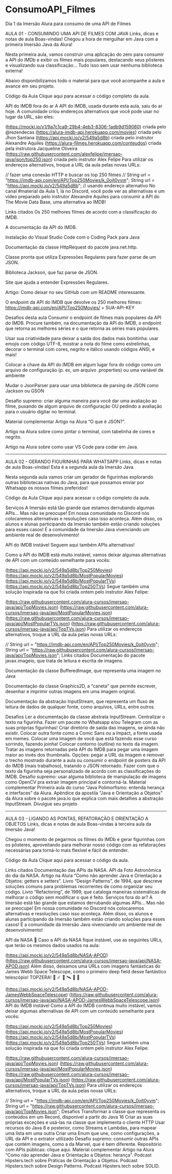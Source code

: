 # ConsumoAPI_Filmes
Dia 1 da Imersão Alura para consumo de uma API de Filmes

AULA 01 - CONSUMINDO UMA API DE FILMES COM JAVA
Links, dicas e notas de aula
Boas-vindas! Chegou a hora de mergulhar em Java com a primeira Imersão Java da Alura!

Nesta primeira aula, vamos construir uma aplicação do zero para consumir a API do IMDb e exibir os filmes mais populares, destacando seus pôsteres e visualizando sua classificação... Tudo isso sem usar nenhuma biblioteca externa!

Abaixo disponibilizamos todo o material para que você acompanhe a aula e avance em seu projeto.

Código da Aula
Clique aqui para acessar o código completo da aula.

API do IMDB fora do ar
A API do IMDB, usada durante esta aula, saiu do ar hoje. A comunidade criou endereços alternativos que você pode usar no lugar da URL, são eles:

(https://mocki.io/v1/9a7c1ca9-29b4-4eb3-8306-1adb9d159060) criada pelo @rezendecas
(https://alura-imdb-api.herokuapp.com/movies) criada pelo Jhon Santana
(https://api.mocki.io/v2/549a5d8b) criada pelo instrutor Alexandre Aquiles
(https://alura-filmes.herokuapp.com/conteudos) criada pela instrutora Jacqueline Oliveira
(https://raw.githubusercontent.com/alexfelipe/imersao-java/json/top250.json) criada pelo instrutor Alex Felipe
Para utilizar os endereços alternativos, troque a URL da aula pelas novas URLs:

// fazer uma conexão HTTP e buscar os top 250 filmes
// String url = "https://imdb-api.com/en/API/Top250Movies/k_0ojt0yvm";
String url = "https://api.mocki.io/v2/549a5d8b"; // usando endereço alternativo
No canal #material da Aula 1, lá no Discord, você pode ver as alternativas e um vídeo preparado pelo instrutor Alexandre Aquiles para consumir a API do The Movie Data Base, uma alternativa ao IMDB!

Links citados
Os 250 melhores filmes de acordo com a classificação do IMDB.

A documentação da API do IMDB.

Instalação do Visual Studio Code com o Coding Pack para Java

Documentação da classe HttpRequest do pacote java.net.http.

Classe pronta que utiliza Expressões Regulares para fazer parse de um JSON.

Biblioteca Jackson, que faz parse de JSON.

Site que ajuda a entender Expressões Regulares.

Artigo: Como deixar no seu GitHub com um README interessante.

O endpoint da API do IMDB que devolve os 250 melhores filmes: https://imdb-api.com/en/API/Top250Movies/ + SUA-API-KEY

Desafios desta aula
Consumir o endpoint de filmes mais populares da API do IMDB. Procure também, na documentação da API do IMDB, o endpoint que retorna as melhores séries e o que retorna as séries mais populares.

Usar sua criatividade para deixar a saída dos dados mais bonitinha: usar emojis com código UTF-8, mostrar a nota do filme como estrelinhas, decorar o terminal com cores, negrito e itálico usando códigos ANSI, e mais!

Colocar a chave da API do IMDB em algum lugar fora do código como um arquivo de configuração (p. ex, um arquivo .properties) ou uma variável de ambiente

Mudar o JsonParser para usar uma biblioteca de parsing de JSON como Jackson ou GSON

Desafio supremo: criar alguma maneira para você dar uma avaliação ao filme, puxando de algum arquivo de configuração OU pedindo a avaliação para o usuário digitar no terminal.

Material complementar
Artigo na Alura “O que é JSON?”.

Artigo na Alura sobre como pintar o terminal, com tabelinha de cores e negrito.

Artigo na Alura sobre como usar VS Code para codar em Java.

--------------------------------------------------------------------------------------------------------------------------------------------------------------------------------------------------------------------------

AULA 02 - GERANDO FIGURINHAS PARA WHATSAPP
Links, dicas e notas de aula
Boas-vindas! Esta é a segunda aula da Imersão Java.

Nesta segunda aula vamos criar um gerador de figurinhas explorando outras bibliotecas nativas do Java, para que possamos enviar por Whatsapp os nossos filmes preferidos!

Código da Aula
Clique aqui para acessar o código completo da aula.

Serviços
A Imersão está tão grande que estamos derrubando algumas APIs... Mas não se preocupe! Em nossa comunidade no Discord nós colocaremos alternativas e resoluções caso isso aconteça. Além disso, os alunos e alunas participando da Imersão também estão criando soluções para esses casos! É a comunidade da Imersão Java vivenciando um ambiente real de desenvolvimento!

API do IMDB instável
Seguem aqui também APIs alternativas!

Como a API do IMDB está muito instável, vamos deixar algumas alternativas de API com um conteúdo semelhante para vocês:

(https://api.mocki.io/v2/549a5d8b/Top250Movies)
(https://api.mocki.io/v2/549a5d8b/MostPopularMovies)
(https://api.mocki.io/v2/549a5d8b/MostPopularTVs)
(https://api.mocki.io/v2/549a5d8b/Top250TVs)
Segue também uma solução inspirada na que foi criada ontem pelo instrutor Alex Felipe:

(https://raw.githubusercontent.com/alura-cursos/imersao-java/api/TopMovies.json)
(https://raw.githubusercontent.com/alura-cursos/imersao-java/api/MostPopularMovies.json)
(https://raw.githubusercontent.com/alura-cursos/imersao-java/api/MostPopularTVs.json)
(https://raw.githubusercontent.com/alura-cursos/imersao-java/api/TopTVs.json)
Para utilizar os endereços alternativos, troque a URL da aula pelas novas URLs:

// String url = "https://imdb-api.com/en/API/Top250Movies/k_0ojt0yvm";
String url = "https://raw.githubusercontent.com/alura-cursos/imersao-java/api/TopMovies.json";
Links citados
Documentação do pacote javax.imageio, que trata de leitura e escrita de imagens.

Documentação da classe BufferedImage, que representa uma imagem no Java

Documentação da classe Graphics2D, a “caneta” que permite escrever, desenhar e imprimir outras imagens em uma imagem original.

Documentação da abstração InputStream, que representa um fluxo de leitura de dados de qualquer fonte, como arquivos, URLs, entre outros.

Desafios
Ler a documentação da classe abstrata InputStream.
Centralizar o texto na figurinha.
Fazer um pacote no Whatsapp e/ou Telegram com as suas próprias figurinhas!
Criar diretório de saída das imagens, se ainda não existir.
Colocar outra fonte como a Comic Sans ou a Impact, a fonte usada em memes.
Colocar uma imagem de você que está fazendo esse curso sorrindo, fazendo joinha!
Colocar contorno (outline) no texto da imagem.
Tratar as imagens retornadas pela API do IMDB para pegar uma imagem maior ao invés dos thumbnails. Opções: pegar a URL da imagem e remover o trecho mostrado durante a aula ou consumir o endpoint de posters da API do IMDB (mais trabalhoso), tratando o JSON retornado.
Fazer com que o texto da figurinha seja personalizado de acordo com as classificações do IMDB.
Desafio supremo: usar alguma biblioteca de manipulação de imagens como OpenCV pra extrair imagem principal e contorná-la.
Material complementar
Primeira aula do curso “Java Polimorfismo: entenda herança e interfaces” da Alura.
Apêndice da apostila “Java e Orientação a Objetos” da Alura sobre o pacote java.io que explica com mais detalhes a abstração InputStream.
Divulgue seu projeto

------------------------------------------------------------------------------------------------------------------------------------------

AULA 03 - LIGANDO AS PONTAS, REFATORAÇÃO E ORIENTAÇÃO A OBJETOS
Links, dicas e notas de aula
Boas-vindas à terceira aula da Imersão Java!

Chegou o momento de pegarmos os filmes do IMDb e gerar figurinhas com os pôsteres, aproveitando para melhorar nosso código com as refatorações necessárias para torná-lo mais flexível e fácil de entender.

Código da Aula
Clique aqui para acessar o código da aula.

Links citados
Documentação das APIs da NASA.
API da Foto Astronômica do dia da NASA.
Artigo na Alura “Como não aprender Java e Orientação a Objetos: getters e setters”.
Livro “Design Patterns”, de 1994, que descreve soluções comuns para problemas recorrentes de como organizar seu código.
Livro “Refactoring”, de 1999, que cataloga maneiras sistemáticas de melhorar o código sem modificar o que é feito.
Serviços fora do ar?
A Imersão está tão grande que estamos derrubando algumas APIs... Mas não se preocupe! Em nossa comunidade no Discord nós colocaremos alternativas e resoluções caso isso aconteça. Além disso, os alunos e alunas participando da Imersão também estão criando soluções para esses casos! É a comunidade da Imersão Java vivenciando um ambiente real de desenvolvimento!

API da NASA 🌌
Caso a API da NASA fique instável, use as seguintes URLs, que terão os mesmos dados usados na aula:

(https://api.mocki.io/v2/549a5d8b/NASA-APOD)
(https://raw.githubusercontent.com/alura-cursos/imersao-java/api/NASA-APOD.json)
Além disso, deixamos uma URLs com imagens fantásticas do James Webb Space Telescope, como o primeiro deep field desse fantástico telescópio! TOPZERA! 🌠 ☄️ 🚀 🛰️ 🔭 🌌

(https://api.mocki.io/v2/549a5d8b/NASA-APOD-JamesWebbSpaceTelescope)
(https://raw.githubusercontent.com/alura-cursos/imersao-java/api/NASA-APOD-JamesWebbSpaceTelescope.json)
API do IMDB instável
Como a API do IMDB continua muito instável, vamos deixar algumas alternativas de API com um conteúdo semelhante para vocês:

(https://api.mocki.io/v2/549a5d8b/Top250Movies)
(https://api.mocki.io/v2/549a5d8b/MostPopularMovies)
(https://api.mocki.io/v2/549a5d8b/MostPopularTVs)
(https://api.mocki.io/v2/549a5d8b/Top250TVs)
Segue também uma solução inspirada na que foi criada ontem pelo instrutor Alex Felipe:

(https://raw.githubusercontent.com/alura-cursos/imersao-java/api/TopMovies.json)
(https://raw.githubusercontent.com/alura-cursos/imersao-java/api/MostPopularMovies.json)
(https://raw.githubusercontent.com/alura-cursos/imersao-java/api/MostPopularTVs.json)
(https://raw.githubusercontent.com/alura-cursos/imersao-java/api/TopTVs.json)
Para utilizar os endereços alternativos, troque a URL da aula pelas novas URLs:

// String url = "https://imdb-api.com/en/API/Top250Movies/k_0ojt0yvm";
String url = "https://raw.githubusercontent.com/alura-cursos/imersao-java/api/TopMovies.json";
Desafios
Transformar a classe que representa os conteúdos em um Record, disponível a partir do Java 16
Criar as suas próprias exceções e usá-las na classe que implementa o cliente HTTP
Usar recursos do Java 8 e posterior, como Streams e Lambdas, para mapear uma lista em uma outra
Criar uma Enum que une, como configurações, a URL da API e o extrator utilizado
Desafio supremo: consumir outras APIs que contém imagens, como a da Marvel, que é bem diferente. Repositório com APIs públicas: clique aqui.
Material complementar
Artigo na Alura “Como não aprender Java e Orientação a Objetos: herança”.
Podcast Hipsters.tech sobre Práticas de Orientação a Objetos.
Podcast Hipsters.tech sobre Design Patterns.
Podcast Hipsters.tech sobre SOLID.